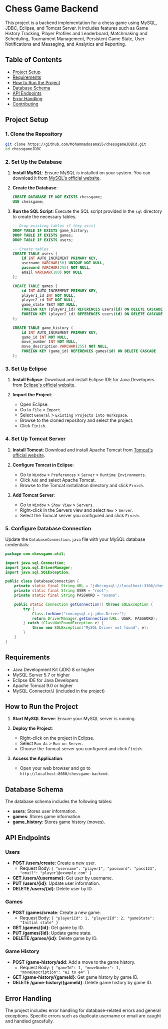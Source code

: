# Chess Game Backend

This project is a backend implementation for a chess game using MySQL, JDBC, Eclipse, and Tomcat Server. It includes features such as Game History Tracking, Player Profiles and Leaderboard, Matchmaking and Scheduling, Tournament Management, Persistent Game State, User Notifications and Messaging, and Analytics and Reporting.

## Table of Contents

- [Project Setup](#project-setup)
- [Requirements](#requirements)
- [How to Run the Project](#how-to-run-the-project)
- [Database Schema](#database-schema)
- [API Endpoints](#api-endpoints)
- [Error Handling](#error-handling)
- [Contributing](#contributing)

## Project Setup

### 1. Clone the Repository

```bash
git clone https://github.com/Mohammadosama55/chessgameJDBCd.git
cd chessgameJDBC
```

### 2. Set Up the Database

1. **Install MySQL**: Ensure MySQL is installed on your system. You can download it from [MySQL's official website](https://dev.mysql.com/downloads/mysql/).

2. **Create the Database**:

   ```sql
   CREATE DATABASE IF NOT EXISTS chessgame;
   USE chessgame;
   ```

3. **Run the SQL Script**: Execute the SQL script provided in the `sql` directory to create the necessary tables.

   ```sql
   -- Drop existing tables if they exist
   DROP TABLE IF EXISTS game_history;
   DROP TABLE IF EXISTS games;
   DROP TABLE IF EXISTS users;

   -- Create tables
   CREATE TABLE users (
       id INT AUTO_INCREMENT PRIMARY KEY,
       username VARCHAR(50) UNIQUE NOT NULL,
       password VARCHAR(255) NOT NULL,
       email VARCHAR(100) NOT NULL
   );

   CREATE TABLE games (
       id INT AUTO_INCREMENT PRIMARY KEY,
       player1_id INT NOT NULL,
       player2_id INT NOT NULL,
       game_state TEXT NOT NULL,
       FOREIGN KEY (player1_id) REFERENCES users(id) ON DELETE CASCADE,
       FOREIGN KEY (player2_id) REFERENCES users(id) ON DELETE CASCADE
   );

   CREATE TABLE game_history (
       id INT AUTO_INCREMENT PRIMARY KEY,
       game_id INT NOT NULL,
       move_number INT NOT NULL,
       move_description VARCHAR(255) NOT NULL,
       FOREIGN KEY (game_id) REFERENCES games(id) ON DELETE CASCADE
   );
   ```

### 3. Set Up Eclipse

1. **Install Eclipse**: Download and install Eclipse IDE for Java Developers from [Eclipse's official website](https://www.eclipse.org/downloads/).

2. **Import the Project**:
   - Open Eclipse.
   - Go to `File` > `Import`.
   - Select `General` > `Existing Projects into Workspace`.
   - Browse to the cloned repository and select the project.
   - Click `Finish`.

### 4. Set Up Tomcat Server

1. **Install Tomcat**: Download and install Apache Tomcat from [Tomcat's official website](https://tomcat.apache.org/download-90.cgi).

2. **Configure Tomcat in Eclipse**:
   - Go to `Window` > `Preferences` > `Server` > `Runtime Environments`.
   - Click `Add` and select Apache Tomcat.
   - Browse to the Tomcat installation directory and click `Finish`.

3. **Add Tomcat Server**:
   - Go to `Window` > `Show View` > `Servers`.
   - Right-click in the Servers view and select `New` > `Server`.
   - Select the Tomcat server you configured and click `Finish`.

### 5. Configure Database Connection

Update the `DatabaseConnection.java` file with your MySQL database credentials:

```java
package com.chessgame.util;

import java.sql.Connection;
import java.sql.DriverManager;
import java.sql.SQLException;

public class DatabaseConnection {
    private static final String URL = "jdbc:mysql://localhost:3306/chess_game";
    private static final String USER = "root";
    private static final String PASSWORD = "osama";

    public static Connection getConnection() throws SQLException {
        try {
            Class.forName("com.mysql.cj.jdbc.Driver");
            return DriverManager.getConnection(URL, USER, PASSWORD);
        } catch (ClassNotFoundException e) {
            throw new SQLException("MySQL Driver not found", e);
        }
    }
}
```

## Requirements

- Java Development Kit (JDK) 8 or higher
- MySQL Server 5.7 or higher
- Eclipse IDE for Java Developers
- Apache Tomcat 9.0 or higher
- MySQL Connector/J (included in the project)

## How to Run the Project

1. **Start MySQL Server**: Ensure your MySQL server is running.

2. **Deploy the Project**:
   - Right-click on the project in Eclipse.
   - Select `Run As` > `Run on Server`.
   - Choose the Tomcat server you configured and click `Finish`.

3. **Access the Application**:
   - Open your web browser and go to `http://localhost:8080/chessgame-backend`.

## Database Schema

The database schema includes the following tables:

- **users**: Stores user information.
- **games**: Stores game information.
- **game_history**: Stores game history (moves).

## API Endpoints

### Users

- **POST /users/create**: Create a new user.
  - Request Body: `{ "username": "player1", "password": "pass123", "email": "player1@example.com" }`
- **GET /users/{username}**: Get user by username.
- **PUT /users/{id}**: Update user information.
- **DELETE /users/{id}**: Delete user by ID.

### Games

- **POST /games/create**: Create a new game.
  - Request Body: `{ "player1Id": 1, "player2Id": 2, "gameState": "Initial state" }`
- **GET /games/{id}**: Get game by ID.
- **PUT /games/{id}**: Update game state.
- **DELETE /games/{id}**: Delete game by ID.

### Game History

- **POST /game-history/add**: Add a move to the game history.
  - Request Body: `{ "gameId": 1, "moveNumber": 1, "moveDescription": "e2 to e4" }`
- **GET /game-history/{gameId}**: Get game history by game ID.
- **DELETE /game-history/{gameId}**: Delete game history by game ID.

## Error Handling

The project includes error handling for database-related errors and general exceptions. Specific errors such as duplicate username or email are caught and handled gracefully.

